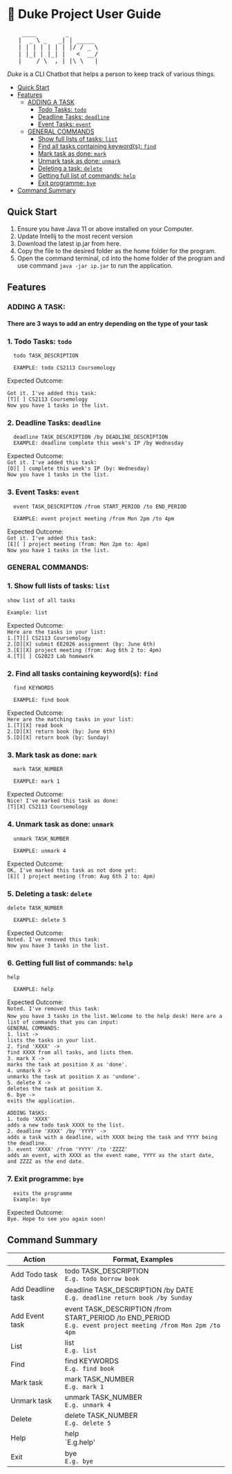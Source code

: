 # 📜 Duke Project User Guide

<pre>
    ____        _        
   |  _ \ _   _| | _____ 
   | | | | | | | |/ / _ \
   | |_| | |_| |   <  __/
   |____/ \__,_|_|\_\___|
</pre>

_Duke_ is a CLI Chatbot that helps a person to keep track of various things.

<!-- Table of Content -->

- [Quick Start](#quick-start)
- [Features](#features)
  - [ADDING A TASK](#adding-a-task)
    - [Todo Tasks: `todo`](#1-todo-tasks-todo)
    - [Deadline Tasks: `deadline`](#2-deadline-tasks-deadline)
    - [Event Tasks: `event`](#3-event-tasks-event)
  - [GENERAL COMMANDS](#general-commands)
    - [Show full lists of tasks: `list`](#1-show-full-lists-of-tasks-list)
    - [Find all tasks containing keyword(s): `find`](#2-find-all-tasks-containing-keywords-find)
    - [Mark task as done: `mark`](#3-mark-task-as-done-mark)
    - [Unmark task as done: `unmark`](#4-unmark-task-as-done-unmark)
    - [Deleting a task: `delete`](#5-deleting-a-task-delete)
    - [Getting full list of commands: `help`](#6-getting-full-list-of-commands-help)
    - [Exit programme: `bye`](#7-exit-programme-bye)
- [Command Summary](#command-summary)

## Quick Start

1. Ensure you have Java 11 or above installed on your Computer.
2. Update Intellij to the most recent version
3. Download the latest ip.jar from here.
4. Copy the file to the desired folder as the home folder for the program.
5. Open the command terminal, cd into the home folder of the program and use command `java -jar ip.jar` to run the application.

## Features

### ADDING A TASK:

#### There are 3 ways to add an entry depending on the type of your task

### 1. Todo Tasks: `todo`

      todo TASK_DESCRIPTION

      EXAMPLE: todo CS2113 Coursemology

Expected Outcome:<br/>

`Got it. I've added this task:` <br/>
`[T][ ] CS2113 Coursemology` <br/>
`Now you have 1 tasks in the list.`

### 2. Deadline Tasks: `deadline`

      deadline TASK_DESCRIPTION /by DEADLINE_DESCRIPTION
      EXAMPLE: deadline complete this week's IP /by Wednesday

Expected Outcome:<br/>
`Got it. I've added this task:` <br/>
`[D][ ] complete this week's IP (by: Wednesday)` <br/>
`Now you have 1 tasks in the list.`

### 3. Event Tasks: `event`

      event TASK_DESCRIPTION /from START_PERIOD /to END_PERIOD

      EXAMPLE: event project meeting /from Mon 2pm /to 4pm

Expected Outcome:<br/>
`Got it. I've added this task:` <br/>
`[E][ ] project meeting (from: Mon 2pm to: 4pm)` <br/>
`Now you have 1 tasks in the list.`

### GENERAL COMMANDS:

### 1. Show full lists of tasks: `list`

    show list of all tasks

    Example: list

Expected Outcome:<br/>
`Here are the tasks in your list:` <br/>
`1.[T][] CS2113 Coursemology`<br/>
`2.[D][X] submit EE2026 assignment (by: June 6th)`<br/>
`3.[E][X] project meeting (from: Aug 6th 2 to: 4pm)`<br/>
`4.[T][ ] CG2023 Lab homework`<br/>

### 2. Find all tasks containing keyword(s): `find`

      find KEYWORDS

      EXAMPLE: find book

Expected Outcome:<br/>
`Here are the matching tasks in your list:`<br/>
`1.[T][X] read book`<br/>
`2.[D][X] return book (by: June 6th)`<br/>
`5.[D][X] return book (by: Sunday)`

### 3. Mark task as done: `mark`

      mark TASK_NUMBER

      EXAMPLE: mark 1

Expected Outcome:<br/>
`Nice! I've marked this task as done:`<br/>
`[T][X] CS2113 Coursemology`

### 4. Unmark task as done: `unmark`

      unmark TASK_NUMBER

      EXAMPLE: unmark 4

Expected Outcome:<br/>
`OK, I've marked this task as not done yet:`<br/>
`[E][ ] project meeting (from: Aug 6th 2 to: 4pm)`

### 5. Deleting a task: `delete`

    delete TASK_NUMBER

      EXAMPLE: delete 5

Expected Outcome:<br/>
`Noted. I've removed this task:`<br/>
`Now you have 3 tasks in the list.`

### 6. Getting full list of commands: `help`

    help

      EXAMPLE: help

Expected Outcome:<br/>
`Noted. I've removed this task:`<br/>
`Now you have 3 tasks in the list.`
`Welcome to the help desk! Here are a list of commands that you can input:`<br/>
`GENERAL COMMANDS:`<br/>
`1. list ->`<br/>
`lists the tasks in your list.`<br/>
`2. find 'XXXX' ->`<br/>
`find XXXX from all tasks, and lists them.`<br/>
`3. mark X ->`<br/>
`marks the task at position X as 'done'.`<br/>
`4. unmark X ->`<br/>
`unmarks the task at position X as 'undone'.`<br/>
`5. delete X ->`<br/>
`deletes the task at position X.`<br/>
`6. bye ->`<br/>
`exits the application.`<br/>

`ADDING TASKS:`<br/>
`1. todo 'XXXX'`<br/>
`adds a new todo task XXXX to the list.`<br/>
`2. deadline 'XXXX' /by 'YYYY' ->`<br/>
`adds a task with a deadline, with XXXX being the task and YYYY being the deadline.`<br/>
`3. event 'XXXX' /from 'YYYY' /to 'ZZZZ'`<br/>
`adds an event, with XXXX as the event name, YYYY as the start date, and ZZZZ as the end date.`<br/>

### 7. Exit programme: `bye`

      exits the programme
      Example: bye

Expected Outcome:<br/>
`Bye. Hope to see you again soon!`<br/>

## Command Summary

| Action            | Format, Examples                                                                                                |
| ----------------- | --------------------------------------------------------------------------------------------------------------- |
| Add Todo task     | todo TASK_DESCRIPTION<br/>`E.g. todo borrow book`                                                               |
| Add Deadline task | deadline TASK_DESCRIPTION /by DATE<br/>`E.g. deadline return book /by Sunday`                                   |
| Add Event task    | event TASK_DESCRIPTION /from START_PERIOD /to END_PERIOD<br/>`E.g. event project meeting /from Mon 2pm /to 4pm` |
| List              | list<br/>`E.g. list`                                                                                            |
| Find              | find KEYWORDS<br/>`E.g. find book`                                                                              |
| Mark task         | mark TASK_NUMBER<br/>`E.g. mark 1`                                                                              |
| Unmark task       | unmark TASK_NUMBER<br/>`E.g. unmark 4`                                                                          |
| Delete            | delete TASK_NUMBER<br/>`E.g. delete 5`                                                                          |
| Help              | help<br/>`E.g.help'                                                                                             |
| Exit              | bye<br/>`E.g. bye`                                                                                              |
